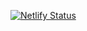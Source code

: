 [![Netlify Status](https://api.netlify.com/api/v1/badges/fd171dfd-87a3-404b-a448-14de623974a8/deploy-status)](https://app.netlify.com/sites/foodfindr/deploys)

